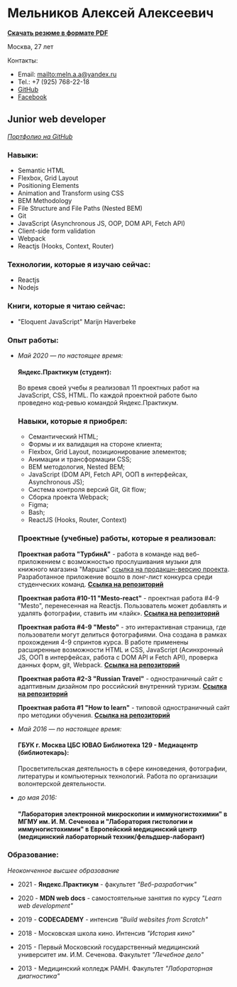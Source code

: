 # Мельников Алексей Алексеевич

**[Скачать резюме в формате PDF](https://drive.google.com/file/d/1j6asGVen8jLbRrSK5w_33wfXIrvcp3jR/view?usp=sharing)** 

Москва, 27 лет

Контакты:

* Email: <mailto:meln.a.a@yandex.ru> 
* Tel.: +7 (925) 768-22-18 
* [GitHub](https://github.com/MelnikovAleksei) 
* [Facebook](https://www.facebook.com/meln.aleksei) 

## Junior web developer 

*[Портфолио на GitHub](https://github.com/MelnikovAleksei)* 

### Навыки: 

* Semantic HTML
* Flexbox, Grid Layout
* Positioning Elements
* Animation and Transform using CSS
* BEM Methodology
* File Structure and File Paths (Nested BEM)
* Git
* JavaScript (Asynchronous JS, OOP, DOM API, Fetch API)
* Client-side form validation
* Webpack 
* Reactjs (Hooks, Context, Router)

### Технологии, которые я изучаю сейчас:

* Reactjs
* Nodejs

### Книги, которые я читаю сейчас:

* "Eloquent JavaScript" Marijn Haverbeke

### Опыт работы: 

* *Май 2020 — по настоящее время:* 

  #### Яндекс.Практикум (студент):
  
    Во время своей учебы я реализовал 11 проектных работ на JavaScript, CSS, HTML. По каждой проектной работе было проведено код-ревью командой Яндекс.Практикум.   
  ### Навыки, которые я приобрел: 
  
    * Семантический HTML;
    * Формы и их валидация на стороне клиента;
    * Flexbox, Grid Layout, позиционирование элементов;
    * Анимации и трансформации CSS;
    * BEM методология, Nested BEM;
    * JavaScript (DOM API, Fetch API, ООП в интерфейсах, Asynchronous JS);
    * Система контроля версий Git, Git flow;
    * Сборка проекта Webpack;
    * Figma;
    * Bash;
    * ReactJS (Hooks, Router, Context) 
    
  ### Проектные (учебные) работы, которые я реализовал: 

    **Проектная работа "ТурбинА"** - работа в команде над веб-приложением с возможностью прослушивания музыки для книжного магазина "Маршак" [ссылка на продакшн-версию проекта](https://marshakbooks.ru/turbina/). Разработанное приложение вошло в лонг-лист конкурса среди студенческих команд. **[Ссылка на репозиторий](https://github.com/MelnikovAleksei/marshak-musical-project)**     

    **Проектная работа #10-11 "Mesto-react"** - проектная работа #4-9 "Mesto", перенесенная на Reactjs. Пользователь может добавлять и удалять фотографии, ставить им «лайк». **[Ссылка на репозиторий](https://github.com/MelnikovAleksei/mesto-react)** 

    **Проектная работа #4-9 "Mesto"** - это интерактивная страница, где пользователи могут делиться фотографиями. Она создана в рамках прохождения 4-9 спринтов курса. В работе применены расширенные возможности HTML и CSS, JavaScript (Асинхронный JS, ООП в интерфейсах, работа с DOM API и Fetch API), проверка данных форм, git, Webpack. **[Ссылка на репозиторий](https://github.com/MelnikovAleksei/mesto)** 

    **Проектная работа #2-3 "Russian Travel"** - одностраничный сайт с адаптивным дизайном про российский внутренний туризм. **[Ссылка на репозиторий](https://github.com/MelnikovAleksei/russian-travel)** 

    **Проектная работа #1 "How to learn"** - типовой одностраничный сайт про методики обучения. **[Ссылка на репозиторий](https://github.com/MelnikovAleksei/how-to-learn)** 

* *Май 2016 — по настоящее время:* 

  #### ГБУК г. Москва ЦБС ЮВАО Библиотека 129 - Медиацентр (библиотекарь): 
  
    Просветительская деятельность в сфере киноведения, фотографии, литературы и компьютерных технологий. Работа по организации волонтерской деятельности. 

* *до мая 2016:* 

  #### "Лаборатория электронной микроскопии и иммуногистохимии" в МГМУ им. И. М. Сеченова и "Лаборатория гистологии и иммуногистохимии" в Европейский медицинский центр (медицинский лабораторный техник/фельдшер-лаборант) 
  
### Образование: 

  *Неоконченное высшее образование* 
  
  * 2021 - **Яндекс.Практикум** - факультет *"Веб-разработчик"* 
  
  * 2020 - **MDN web docs** - самостоятельные занятия по курсу *"Learn web development"* 
  
  * 2019 - **CODECADEMY** - интенсив *"Build websites from Scratch"* 
  
  * 2018 - Московская школа кино. Интенсив *"История кино"* 
  
  * 2015 - Первый Московский государственный медицинский университет им. И.М. Сеченова. Факультет *"Лечебное дело"* 
  
  * 2013 - Медицинский колледж РАМН. Факультет *"Лабораторная диагностика"* 
  
